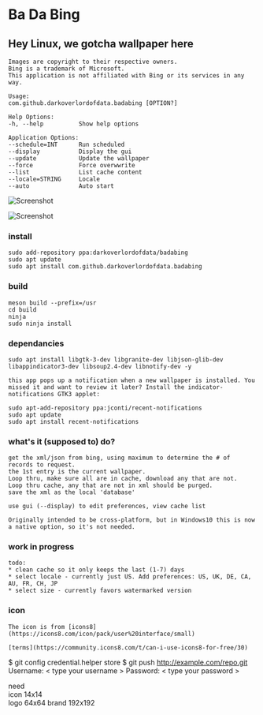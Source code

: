 # Ba Da Bing
## Hey Linux, we gotcha wallpaper here


    Images are copyright to their respective owners. 
    Bing is a trademark of Microsoft. 
    This application is not affiliated with Bing or its services in any way.

    Usage:
    com.github.darkoverlordofdata.badabing [OPTION?]

    Help Options:
    -h, --help          Show help options

    Application Options:
    --schedule=INT      Run scheduled
    --display           Display the gui
    --update            Update the wallpaper
    --force             Force overwwrite
    --list              List cache content
    --locale=STRING     Locale
    --auto              Auto start

![Screenshot](https://github.com/darkoverlordofdata/badabing/raw/master/Screenshot1.png "Screenshot")

![Screenshot](https://github.com/darkoverlordofdata/badabing/raw/master/Screenshot2.png "Screenshot")

### install

    sudo add-repository ppa:darkoverlordofdata/badabing
    sudo apt update 
    sudo apt install com.github.darkoverlordofdata.badabing


### build

    meson build --prefix=/usr
    cd build
    ninja
    sudo ninja install

### dependancies

    sudo apt install libgtk-3-dev libgranite-dev libjson-glib-dev libappindicator3-dev libsoup2.4-dev libnotify-dev -y

    this app pops up a notification when a new wallpaper is installed. You missed it and want to review it later? Install the indicator-notifications GTK3 applet:

    sudo apt-add-repository ppa:jconti/recent-notifications
    sudo apt update 
    sudo apt install recent-notifications


### what's it (supposed to) do?

    get the xml/json from bing, using maximum to determine the # of records to request.
    the 1st entry is the current wallpaper.
    Loop thru, make sure all are in cache, download any that are not.
    Loop thru cache, any that are not in xml should be purged.
    save the xml as the local 'database'

    use gui (--display) to edit preferences, view cache list

    Originally intended to be cross-platform, but in Windows10 this is now a native option, so it's not needed.

### work in progress

    todo:
    * clean cache so it only keeps the last (1-7) days
    * select locale - currently just US. Add preferences: US, UK, DE, CA, AU, FR, CH, JP
    * select size - currently favors watermarked version


### icon

    The icon is from [icons8](https://icons8.com/icon/pack/user%20interface/small)

    [terms](https://community.icons8.com/t/can-i-use-icons8-for-free/30)



$ git config credential.helper store
$ git push http://example.com/repo.git
Username: < type your username >
Password: < type your password >



need  
icon 14x14  
logo 64x64
brand 192x192

